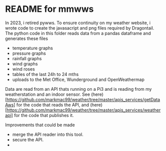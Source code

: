 # README for mmwws

In 2023, i retired pywws. To ensure continuity on my weather website, i wrote  code to create the javasacript and png files required by Dragontail. The python code in this folder reads data from a pandas dataframe and generates these files 
- temperature graphs
- pressure graphs
- rainfall graphs
- wind graphs
- wind roses
- tables of the last 24h to 24 mths
- uploads to the Met Office, Wunderground and OpenWeathermap

Data are read from an API thats running on a Pi3 and is reading from my weatherstation and an indoor sensor. See (here)[https://github.com/markmac99/weather/tree/master/apis_services/getDataAws] for the code that reads the API, and (here)[https://github.com/markmac99/weather/tree/master/apis_services/weatherapi] for the code that publishes it.

Improvements that could be made
- merge the API reader into this tool.
- secure the API.
- 